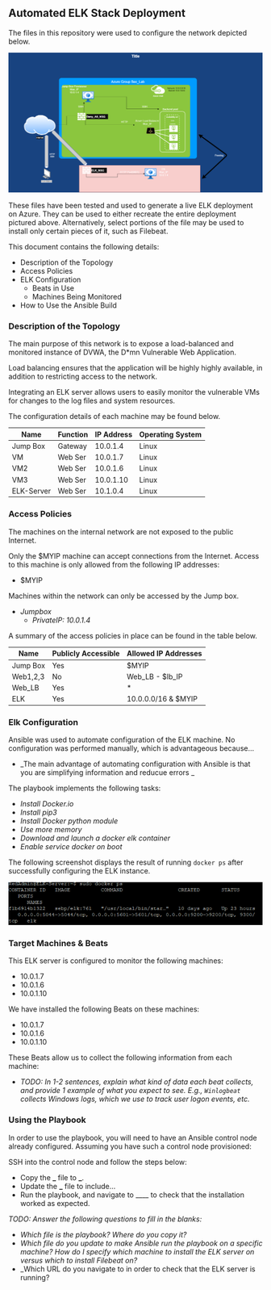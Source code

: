 ## Automated ELK Stack Deployment

The files in this repository were used to configure the network depicted below.

![TODO: Update the path with the name of your diagram](Images/diagram_filename.png)

These files have been tested and used to generate a live ELK deployment on Azure. They can be used to either recreate the entire deployment pictured above. Alternatively, select portions of the file may be used to install only certain pieces of it, such as Filebeat.

This document contains the following details:

- Description of the Topology
- Access Policies
- ELK Configuration
  - Beats in Use
  - Machines Being Monitored
- How to Use the Ansible Build

### Description of the Topology

The main purpose of this network is to expose a load-balanced and monitored instance of DVWA, the D\*mn Vulnerable Web Application.

Load balancing ensures that the application will be highly highly available, in addition to restricting access to the network.

Integrating an ELK server allows users to easily monitor the vulnerable VMs for changes to the log files and system resources.

The configuration details of each machine may be found below.

| Name       | Function | IP Address | Operating System |
| ---------- | -------- | ---------- | ---------------- |
| Jump Box   | Gateway  | 10.0.1.4   | Linux            |
| VM         | Web Ser  | 10.0.1.7   | Linux            |
| VM2        | Web Ser  | 10.0.1.6   | Linux            |
| VM3        | Web Ser  | 10.0.1.10  | Linux            |
| ELK-Server | Web Ser  | 10.1.0.4   | Linux            |

### Access Policies

The machines on the internal network are not exposed to the public Internet.

Only the $MYIP machine can accept connections from the Internet. Access to this machine is only allowed from the following IP addresses:

- $MYIP

Machines within the network can only be accessed by the Jump box.

- _Jumpbox_
  - _PrivateIP: 10.0.1.4_

A summary of the access policies in place can be found in the table below.

| Name     | Publicly Accessible | Allowed IP Addresses |
| -------- | ------------------- | -------------------- |
| Jump Box | Yes                 | $MYIP                |
| Web1,2,3 | No                  | Web_LB - $lb_IP      |
| Web_LB   | Yes                 | \*                   |
| ELK      | Yes                 | 10.0.0.0/16 & $MYIP  |

### Elk Configuration

Ansible was used to automate configuration of the ELK machine. No configuration was performed manually, which is advantageous because...

- _The main advantage of automating configuration with Ansible is that you are simplifying information and reducue errors _

The playbook implements the following tasks:

- _Install Docker.io_
- _Install pip3_
- _Install Docker python module_
- _Use more memory_
- _Download and launch a docker elk container_
- _Enable service docker on boot_

The following screenshot displays the result of running `docker ps` after successfully configuring the ELK instance.

![TODO: Update the path with the name of your screenshot of docker ps output](Images/docker_ps_output.png)

### Target Machines & Beats

This ELK server is configured to monitor the following machines:

- 10.0.1.7
- 10.0.1.6
- 10.0.1.10

We have installed the following Beats on these machines:

- 10.0.1.7
- 10.0.1.6
- 10.0.1.10

These Beats allow us to collect the following information from each machine:

- _TODO: In 1-2 sentences, explain what kind of data each beat collects, and provide 1 example of what you expect to see. E.g., `Winlogbeat` collects Windows logs, which we use to track user logon events, etc._

### Using the Playbook

In order to use the playbook, you will need to have an Ansible control node already configured. Assuming you have such a control node provisioned:

SSH into the control node and follow the steps below:

- Copy the **\_** file to **\_**.
- Update the **\_** file to include...
- Run the playbook, and navigate to \_\_\_\_ to check that the installation worked as expected.

_TODO: Answer the following questions to fill in the blanks:_

- _Which file is the playbook? Where do you copy it?_
- _Which file do you update to make Ansible run the playbook on a specific machine? How do I specify which machine to install the ELK server on versus which to install Filebeat on?_
- \_Which URL do you navigate to in order to check that the ELK server is running?
